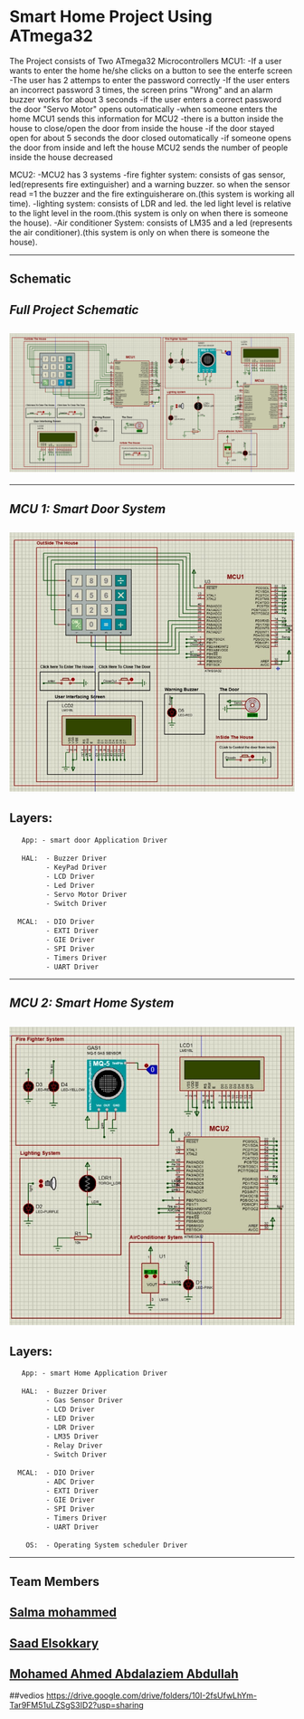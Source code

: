 # Smart Home Project Using ATmega32


The Project consists of Two ATmega32 Microcontrollers
MCU1:
-If a user wants to enter the home he/she clicks on a button to see the enterfe screen
-The user has 2 attemps to enter the password correctly
-If the user enters an incorrect password 3 times, the screen prins "Wrong" and an alarm buzzer works for about 3 seconds
-if the user enters a correct password the door "Servo Motor" opens  outomatically
-when someone enters the home MCU1 sends this information for MCU2
-there is a button inside the house to close/open the door from inside the house
-if the door stayed open for about 5 seconds the door closed outomatically
-if someone opens the door from inside and left the house MCU2 sends the number of people inside the house decreased

MCU2:
-MCU2 has 3 systems
-fire fighter system: consists of gas sensor, led(represents fire extinguisher) and a warning buzzer. so when the sensor read =1 the buzzer and the fire extinguisherare on.(this system is working all time).
-lighting system: consists of LDR and led. the led light level is relative to the light level in the room.(this system is only on when there is someone the house).
-Air conditioner System: consists of LM35 and a led (represents the air conditioner).(this system is only on when there is someone the house).

---

## Schematic 
*Full Project Schematic*
-
![fullschem](/fullschem.jpg)
-

---
*MCU 1: Smart Door System*
-
![mcu1](/mcu1.jpg)
-


Layers: 
-     
       App: - smart door Application Driver

       HAL:  - Buzzer Driver
             - KeyPad Driver
             - LCD Driver
             - Led Driver
             - Servo Motor Driver
             - Switch Driver
             
      MCAL:  - DIO Driver
             - EXTI Driver
             - GIE Driver
             - SPI Driver
             - Timers Driver
             - UART Driver             
        

---
*MCU 2: Smart Home System*
-
![mcu2](/mcu2.jpg)
-


Layers: 
-       
       App: - smart Home Application Driver

       HAL:  - Buzzer Driver
             - Gas Sensor Driver
             - LCD Driver
             - LED Driver
             - LDR Driver
             - LM35 Driver
             - Relay Driver
             - Switch Driver
             
      MCAL:  - DIO Driver
             - ADC Driver      
             - EXTI Driver
             - GIE Driver
             - SPI Driver
             - Timers Driver
             - UART Driver
       
        OS:  - Operating System scheduler Driver 
        

---
## Team Members

 [Salma mohammed](https://www.linkedin.com/in/salma-hamed-8b301b24a/)
 -
 [Saad Elsokkary](https://www.linkedin.com/in/your-profile)
 -
 [Mohamed Ahmed Abdalaziem Abdullah](https://www.linkedin.com/in/mohamed-ahmed-33187b293)
 -

##vedios 
https://drive.google.com/drive/folders/10I-2fsUfwLhYm-Tar9FM51uLZSgS3ID2?usp=sharing